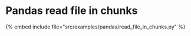# Pandas read file in chunks



{% embed include file="src/examples/pandas/read_file_in_chunks.py" %}
